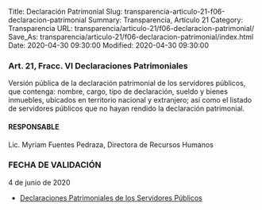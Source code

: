 Title: Declaración Patrimonial
Slug: transparencia-articulo-21-f06-declaracion-patrimonial
Summary: Transparencia, Artículo 21
Category: Transparencia
URL: transparencia/articulo-21/f06-declaracion-patrimonial/
Save_As: transparencia/articulo-21/f06-declaracion-patrimonial/index.html
Date: 2020-04-30 09:30:00
Modified: 2020-04-30 09:30:00


### Art. 21, Fracc. VI Declaraciones Patrimoniales

Versión pública de la declaración patrimonial de los servidores públicos, que contenga: nombre, cargo, tipo de declaración, sueldo y bienes inmuebles, ubicados en territorio nacional y extranjero; así como el listado de servidores públicos que no hayan rendido la declaración patrimonial.

#### RESPONSABLE

Lic. Myriam Fuentes Pedraza, Directora de Recursos Humanos

### FECHA DE VALIDACIÓN

4 de junio de 2020

* [Declaraciones Patrimoniales de los Servidores Públicos](https://declaranet.sefircoahuila.gob.mx/sidp/publica/?q=E0042&q2=57)


